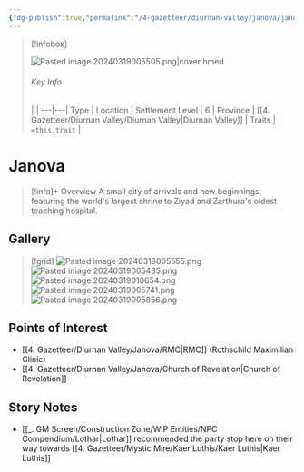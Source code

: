 ```yaml
---
{"dg-publish":true,"permalink":"/4-gazetteer/diurnan-valley/janova/janova/","noteIcon":""}
---
```



> [!infobox]
> 
> ![Pasted image 20240319005505.png|cover hmed](/img/user/x.%20Assets/Attachments/Pasted%20image%2020240319005505.png)
> ###### Key Info
>  |   |
> ---|---|
> Type | Location |
> Settlement Level | 6 |
> Province | [[4. Gazetteer/Diurnan Valley/Diurnan Valley\|Diurnan Valley]] |
> Traits | `=this.trait` |

# Janova

> [!info]+ Overview
> A small city of arrivals and new beginnings, featuring the world's largest shrine to Ziyad and Zarthura's oldest teaching hospital.

## Gallery

>[!grid]
>![Pasted image 20240319005555.png](/img/user/x.%20Assets/Attachments/Pasted%20image%2020240319005555.png)
>![Pasted image 20240319005435.png](/img/user/x.%20Assets/Attachments/Pasted%20image%2020240319005435.png)
>![Pasted image 20240319010654.png](/img/user/x.%20Assets/Attachments/Pasted%20image%2020240319010654.png)
>![Pasted image 20240319005741.png](/img/user/x.%20Assets/Attachments/Pasted%20image%2020240319005741.png)
>![Pasted image 20240319005856.png](/img/user/x.%20Assets/Attachments/Pasted%20image%2020240319005856.png)

## Points of Interest

- [[4. Gazetteer/Diurnan Valley/Janova/RMC\|RMC]] (Rothschild Maximilian Clinic)
- [[4. Gazetteer/Diurnan Valley/Janova/Church of Revelation\|Church of Revelation]] 


## Story Notes

- [[_. GM Screen/Construction Zone/WIP Entities/NPC Compendium/Lothar\|Lothar]] recommended the party stop here on their way towards [[4. Gazetteer/Mystic Mire/Kaer Luthis/Kaer Luthis\|Kaer Luthis]] 